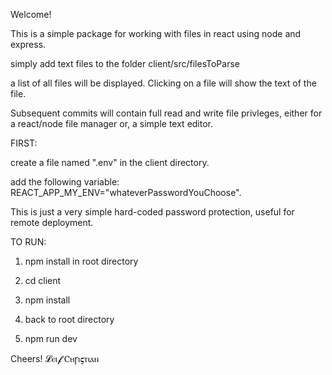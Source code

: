 Welcome!

This is a simple package for working with files in react using node and express.

simply add text files to the folder client/src/filesToParse

a list of all files will be displayed. Clicking on a file will show the text of the file. 

Subsequent commits will contain full read and write file privleges, either for a react/node file manager or, a simple text editor.

FIRST:

create a file named ".env" in the client directory.

add the following variable: REACT_APP_MY_ENV="whateverPasswordYouChoose".

This is just a very simple hard-coded password protection, useful for remote deployment.

TO RUN: 

1) npm install in root directory

2) cd client

3) npm install

4) back to root directory

5) npm run dev

Cheers!
𝓛ⲉⲓ𝓯 Ⲥⲏꞅⲓ𝛓ⲧⲓⲁⲛ


